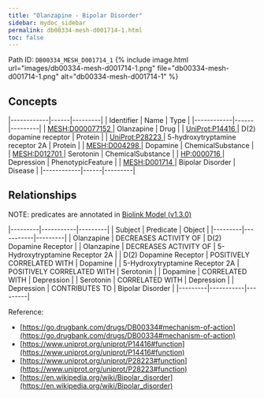 ```yaml
---
title: "Olanzapine - Bipolar Disorder"
sidebar: mydoc_sidebar
permalink: db00334-mesh-d001714-1.html
toc: false 
---
```



Path ID: `DB00334_MESH_D001714_1`
{% include image.html url="images/db00334-mesh-d001714-1.png" file="db00334-mesh-d001714-1.png" alt="db00334-mesh-d001714-1" %}

## Concepts

|------------|------|---------|
| Identifier | Name | Type    |
|------------|------|---------|
| <a href="https://identifiers.org/MESH:D000077152">MESH:D000077152 </a> | Olanzapine | Drug |
| <a href="https://identifiers.org/UniProt:P14416">UniProt:P14416 </a> | D(2) dopamine receptor | Protein |
| <a href="https://identifiers.org/UniProt:P28223">UniProt:P28223 </a> | 5-hydroxytryptamine receptor 2A | Protein |
| <a href="https://identifiers.org/MESH:D004298">MESH:D004298 </a> | Dopamine | ChemicalSubstance |
| <a href="https://identifiers.org/MESH:D012701">MESH:D012701 </a> | Serotonin | ChemicalSubstance |
| <a href="https://identifiers.org/HP:0000716">HP:0000716 </a> | Depression | PhenotypicFeature |
| <a href="https://identifiers.org/MESH:D001714">MESH:D001714 </a> | Bipolar Disorder | Disease |
|------------|------|---------|

## Relationships


NOTE: predicates are annotated in <a href="https://github.com/biolink/biolink-model/releases/tag/v1.3.0">Biolink Model (v1.3.0)</a>

|---------|-----------|---------|
| Subject | Predicate | Object  |
|---------|-----------|---------|
| Olanzapine | DECREASES ACTIVITY OF | D(2) Dopamine Receptor |
| Olanzapine | DECREASES ACTIVITY OF | 5-Hydroxytryptamine Receptor 2A |
| D(2) Dopamine Receptor | POSITIVELY CORRELATED WITH | Dopamine |
| 5-Hydroxytryptamine Receptor 2A | POSITIVELY CORRELATED WITH | Serotonin |
| Dopamine | CORRELATED WITH | Depression |
| Serotonin | CORRELATED WITH | Depression |
| Depression | CONTRIBUTES TO | Bipolar Disorder |
|---------|-----------|---------|

Reference: 
  - [https://go.drugbank.com/drugs/DB00334#mechanism-of-action](https://go.drugbank.com/drugs/DB00334#mechanism-of-action)
  - [https://www.uniprot.org/uniprot/P14416#function](https://www.uniprot.org/uniprot/P14416#function)
  - [https://www.uniprot.org/uniprot/P28223#function](https://www.uniprot.org/uniprot/P28223#function)
  - [https://en.wikipedia.org/wiki/Bipolar_disorder](https://en.wikipedia.org/wiki/Bipolar_disorder)
